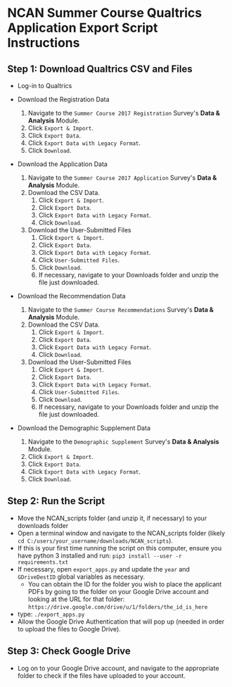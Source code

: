 # NCAN Summer Course Qualtrics Application Export Script Instructions

## Step 1: Download Qualtrics CSV and Files

* Log-in to Qualtrics
* Download the Registration Data
	1. Navigate to the `Summer Course 2017 Registration` Survey's **Data & Analysis** Module.
	1. Click `Export & Import`.
	1. Click `Export Data`.
	1. Click `Export Data with Legacy Format`.
	1. Click `Download`.
	
* Download the Application Data
	1. Navigate to the `Summer Course 2017 Application` Survey's **Data & Analysis** Module.
	1. Download the CSV Data.
		1. Click `Export & Import`.
		1. Click `Export Data`.
		1. Click `Export Data with Legacy Format`.
		1. Click `Download`.
	1. Download the User-Submitted Files 
		1. Click `Export & Import`.
		1. Click `Export Data`.
		1. Click `Export Data with Legacy Format`.
		1. Click `User-Submitted Files`.
		1. Click `Download`.
		1. If necessary, navigate to your Downloads folder and unzip the file just downloaded.
		
* Download the Recommendation Data
	1. Navigate to the `Summer Course Recommendations` Survey's **Data & Analysis** Module.
	1. Download the CSV Data.
		1. Click `Export & Import`.
		1. Click `Export Data`.
		1. Click `Export Data with Legacy Format`.
		1. Click `Download`.
	1. Download the User-Submitted Files 
		1. Click `Export & Import`.
		1. Click `Export Data`.
		1. Click `Export Data with Legacy Format`.
		1. Click `User-Submitted Files`.
		1. Click `Download`.
		1. If necessary, navigate to your Downloads folder and unzip the file just downloaded.

* Download the Demographic Supplement Data
	1. Navigate to the `Demographic Supplement` Survey's **Data & Analysis** Module.
	1. Click `Export & Import`.
	1. Click `Export Data`.
	1. Click `Export Data with Legacy Format`.
	1. Click `Download`.

## Step 2: Run the Script

* Move the NCAN_scripts folder (and unzip it, if necessary) to your downloads folder
* Open a terminal window and navigate to the NCAN_scripts folder (likely `cd C:/users/your_username/downloads/NCAN_scripts`).
* If this is your first time running the script on this computer, ensure you have python 3 installed and run: `pip3 install --user -r requirements.txt`
* If necessary, open `export_apps.py` and update the `year` and `GDriveDestID` global variables as necessary.
	* You can obtain the ID for the folder you wish to place the applicant PDFs by going to the folder on your Google Drive account and looking at the URL for that folder: `https://drive.google.com/drive/u/1/folders/the_id_is_here`
* type: `./export_apps.py`
* Allow the Google Drive Authentication that will pop up (needed in order to upload the files to Google Drive).

## Step 3: Check Google Drive

* Log on to your Google Drive account, and navigate to the appropriate folder to check if the files have uploaded to your account.